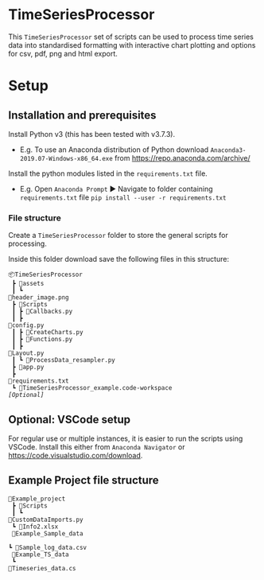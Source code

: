 # TimeSeriesProcessor

This `TimeSeriesProcessor` set of scripts can be used to process time series data into standardised formatting with interactive chart plotting and options for csv, pdf, png and html export.

# Setup

## Installation and prerequisites

Install Python v3 (this has been tested with v3.7.3).

- E.g. To use an Anaconda distribution of Python download `Anaconda3-2019.07-Windows-x86_64.exe` from https://repo.anaconda.com/archive/

Install the python modules listed in the `requirements.txt` file.

- E.g. Open `Anaconda Prompt` ▶ Navigate to folder containing `requirements.txt` file `pip install --user -r requirements.txt`

### File structure

Create a `TimeSeriesProcessor` folder to store the general scripts for processing.

Inside this folder download save the following files in this structure:

<code>📦TimeSeriesProcessor<br>
┣ 📂assets<br>
┃ ┗ 📜header_image.png<br>
┣ 📂Scripts<br>
┃ ┣ 📜Callbacks.py<br>
┃ ┣ 📜config.py<br>
┃ ┣ 📜CreateCharts.py<br>
┃ ┣ 📜Functions.py<br>
┃ ┣ 📜Layout.py<br>
┃ ┗ 📜ProcessData_resampler.py<br>
┣ 📜app.py<br>
┣ 📜requirements.txt<br>
┗ 📜TimeSeriesProcessor_example.code-workspace <i>[Optional]</i></code>

## Optional: VSCode setup

For regular use or multiple instances, it is easier to run the scripts using VSCode. Install this either from `Anaconda Navigator` or  https://code.visualstudio.com/download.



## Example Project file structure

<code>📂Example_project<br>
┣ 📂Scripts<br>
┃ ┗ 📜CustomDataImports.py<br>
┗ 📜Info2.xlsx<br>
📂Example_Sample_data<br>
┗ 📜Sample_log_data.csv<br>
📂Example_TS_data<br>
┗ 📜Timeseries_data.cs<br></code>





